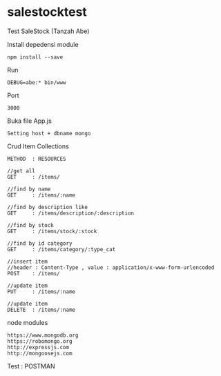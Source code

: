 # salestocktest
Test SaleStock (Tanzah Abe)

Install depedensi module
```
npm install --save
```

Run
```
DEBUG=abe:* bin/www
```

Port
```
3000
```

Buka file App.js
```
Setting host + dbname mongo
```

Crud Item Collections
```
METHOD  : RESOURCES

//get all
GET     : /items/

//find by name
GET     : /items/:name

//find by description like
GET     : /items/description/:description

//find by stock
GET     : /items/stock/:stock

//find by id category
GET     : /items/category/:type_cat

//insert item 
//header : Content-Type , value : application/x-www-form-urlencoded
POST    : /items/

//update item
PUT     : /items/:name

//update item
DELETE  : /items/:name

```
node modules
```
https://www.mongodb.org
https://robomongo.org
http://expressjs.com
http://mongoosejs.com
```

Test : POSTMAN
